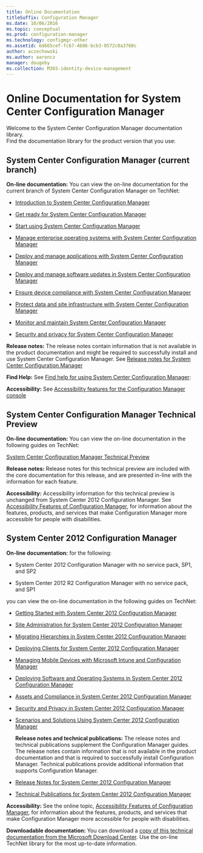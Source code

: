 ```yaml
---
title: Online Documentation
titleSuffix: Configuration Manager
ms.date: 10/06/2016
ms.topic: conceptual
ms.prod: configuration-manager
ms.technology: configmgr-other
ms.assetid: 6d665cef-fc67-4686-bcb3-0572c0a3760c
author: aczechowski
ms.author: aaroncz
manager: dougeby
ms.collection: M365-identity-device-management
---
```

# Online Documentation for System Center Configuration Manager


Welcome to the System Center Configuration Manager documentation library.  
Find the documentation library for the product version that you use:  

## System Center Configuration Manager (current branch)  
**On-line documentation:** You can view the on-line documentation for the current branch of System Center Configuration Manager on TechNet:  

-   [Introduction to System Center Configuration Manager](https://technet.microsoft.com/library/mt622715.aspx)  

-   [Get ready for System Center Configuration Manager](https://technet.microsoft.com/library/mt608540.aspx)  

-   [Start using System Center Configuration Manager](https://technet.microsoft.com/library/mt608544.aspx)  

-   [Manage enterprise operating systems with System Center Configuration Manager](https://technet.microsoft.com/library/mt627933.aspx)  

-   [Deploy and manage applications with System Center Configuration Manager](https://technet.microsoft.com/library/mt627959.aspx)  

-   [Deploy and manage software updates in System Center Configuration Manager](https://technet.microsoft.com/library/mt634340.aspx)  

-   [Ensure device compliance with System Center Configuration Manager](https://technet.microsoft.com/library/mt595717.aspx)  

-   [Protect data and site infrastructure with System Center Configuration Manager](https://technet.microsoft.com/library/mt613161.aspx)  

-   [Monitor and maintain System Center Configuration Manager](https://technet.microsoft.com/library/mt612855.aspx)  

-   [Security and privacy for System Center Configuration Manager](https://technet.microsoft.com/library/mt622694.aspx)  

**Release notes:** The release notes contain information that is not available in the product documentation and might be required to successfully install and use System Center Configuration Manager. See [Release notes for System Center Configuration Manager](https://technet.microsoft.com/library/mt592024.aspx)  

**Find Help:** See  [Find help for using System Center Configuration Manager](https://technet.microsoft.com/library/mt628521.aspx):  

**Accessibility:** See [Accessibility features for the Configuration Manager console](https://technet.microsoft.com/library/mt628521.aspx)  


## System Center Configuration Manager Technical Preview  
**On-line documentation:** You can view the on-line documentation in the following guides on TechNet:  

 [System Center Configuration Manager Technical Preview](https://go.microsoft.com/fwlink/p/?LinkId=534001)  

**Release notes:** Release notes for this technical preview are included with the core documentation for this release, and are presented in-line with the information for each feature.  

**Accessibility:** Accessibility information for this technical preview is unchanged from System Center 2012 Configuration Manager. See [Accessibility Features of Configuration Manager](https://go.microsoft.com/fwlink/p/?LinkId=258586), for information about the features, products, and services that make Configuration Manager more accessible for people with disabilities.  

## System Center 2012 Configuration Manager  
**On-line documentation:** for the following:  

-   System Center 2012 Configuration Manager with no service pack, SP1, and SP2  

-   System Center 2012 R2 Configuration Manager with no service pack, and SP1  

you can view the on-line documentation  in the following guides on TechNet:  

- [Getting Started with System Center 2012 Configuration Manager](https://go.microsoft.com/fwlink/p/?LinkId=210632)  

- [Site Administration for System Center 2012 Configuration Manager](https://go.microsoft.com/fwlink/p/?LinkId=210636)  

- [Migrating Hierarchies in System Center 2012 Configuration Manager](https://go.microsoft.com/fwlink/p/?LinkId=210645)  

- [Deploying Clients for System Center 2012 Configuration Manager](https://go.microsoft.com/fwlink/p/?LinkId=210638)  

- [Managing Mobile Devices with Microsoft Intune and Configuration Manager](https://go.microsoft.com/fwlink/?LinkId=529959)  

- [Deploying Software and Operating Systems in System Center 2012 Configuration Manager](https://go.microsoft.com/fwlink/p/?LinkId=210635)  

- [Assets and Compliance in System Center 2012 Configuration Manager](https://go.microsoft.com/fwlink/p/?LinkId=210639)  

- [Security and Privacy in System Center 2012 Configuration Manager](https://go.microsoft.com/fwlink/p/?LinkId=210640)  

- [Scenarios and Solutions Using System Center 2012 Configuration Manager](https://go.microsoft.com/fwlink/p/?LinkId=290889)  

  **Release notes and technical publications:** The release notes and technical publications supplement the Configuration Manager guides. The release notes contain information that is not available in the product documentation and that is required to successfully install Configuration Manager. Technical publications provide additional information that supports Configuration Manager.  

- [Release Notes for System Center 2012 Configuration Manager](https://go.microsoft.com/fwlink/?LinkId=529437)  

- [Technical Publications for System Center 2012 Configuration Manager](https://go.microsoft.com/fwlink/p/?LinkId=261032)  

**Accessibility:** See the online topic, [Accessibility Features of Configuration Manager](https://go.microsoft.com/fwlink/p/?LinkId=258586), for information about the features, products, and services that make Configuration Manager more accessible for people with disabilities.  

**Downloadable documentation:** You can download a [copy of this technical documentation from the Microsoft Download Center](https://go.microsoft.com/fwlink/?LinkId=253643). Use the on-line TechNet library for the most up-to-date information.
